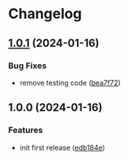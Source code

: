 # Changelog

## [1.0.1](https://github.com/metailurini/terraform-metailurini-tesseract/compare/v1.0.0...v1.0.1) (2024-01-16)


### Bug Fixes

* remove testing code ([bea7f72](https://github.com/metailurini/terraform-metailurini-tesseract/commit/bea7f72cb41ae8540d31d2b4710162e94dfb078e))

## 1.0.0 (2024-01-16)


### Features

* init first release ([edb184e](https://github.com/metailurini/tesseract/commit/edb184e14bf67e2031fe72e2aa4decd681e6ba18))
